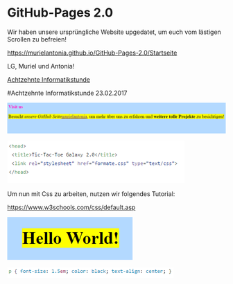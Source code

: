 # GitHub-Pages 2.0

Wir haben unsere ursprüngliche Website upgedatet, um euch vom lästigen Scrollen zu befreien!

https://murielantonia.github.io/GitHub-Pages-2.0/Startseite

LG, Muriel und Antonia!

[Achtzehnte Informatikstunde](#achtzehn)

#Achtzehnte Informatikstunde <a name="achtzehn"><a/>                                                              23.02.2017

![Pages](bilder/Pages27.PNG "Veränderte Schriftgröße auf Website")

![Pages](bilder/Pages28.PNG "Einbindung des externen Stylesheet(CSS)")

Um nun mit Css zu arbeiten, nutzen wir folgendes Tutorial:

https://www.w3schools.com/css/default.asp

![Pages](bilder/Pages31.PNG "Text mittig")

![Pages](bilder/Pages32.PNG "Neue Textformatierung")




